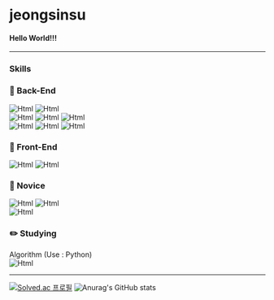 <!--
**jeongmisnu/jeongmisnu** is a ✨ _special_ ✨ repository because its `README.md` (this file) appears on your GitHub profile.

Here are some ideas to get you started:

- 🔭 I’m currently working on ...
- 🌱 I’m currently learning ...
- 👯 I’m looking to collaborate on ...
- 🤔 I’m looking for help with ...
- 💬 Ask me about ...
- 📫 How to reach me: ...
- 😄 Pronouns: ...
- ⚡ Fun fact: ...
- <img alt="Html" src ="https://img.shields.io/badge/원하는 아이콘.svg?&style=for-the-badge&logo=벳지내 글자&logoColor=벳지 글자 색"/>
-->

# jeongsinsu

#### Hello World!!!

---

### Skills

### :floppy_disk: Back-End

<img alt="Html" src ="https://img.shields.io/badge/-C-A8B9CC?logo=c&logoColor=white"/> <img alt="Html" src ="https://img.shields.io/badge/-php-777BB4?logo=php&logoColor=white"/><br/> <img alt="Html" src ="https://img.shields.io/badge/-Node.js-339933?logo=node.js&logoColor=white"/> <img alt="Html" src ="https://img.shields.io/badge/-Flask-000000?logo=flask&logoColor=white"/> <img alt="Html" src ="https://img.shields.io/badge/-TypeScript-3178C6?logo=typescript&logoColor=white"/><br/> <img alt="Html" src ="https://img.shields.io/badge/-Mysql-4479A1?logo=mysql&logoColor=white"/> <img alt="Html" src ="https://img.shields.io/badge/-MongoDB-47Aw48?logo=mongodb&logoColor=white"/> <img alt="Html" src ="https://img.shields.io/badge/-SQLite-003B57?logo=sqlite&logoColor=white"/>

### :crystal_ball: Front-End

<img alt="Html" src ="https://img.shields.io/badge/-HTML5-E34F26?logo=html5&logoColor=white"/> <img alt="Html" src ="https://img.shields.io/badge/-CSS3-1572B6?logo=css3&logoColor=white"/>

### 🌱 Novice

<img alt="Html" src ="https://img.shields.io/badge/-React-61DAFF?logo=react&logoColor=white"/> <img alt="Html" src ="https://img.shields.io/badge/-jquery-0769AD?logo=jquery&logoColor=white"/> <br/> <img alt="Html" src ="https://img.shields.io/badge/-Jinja-B41717?logo=jinja&logoColor=white"/>

### :pencil2: Studying

Algorithm (Use : Python) <br/> <img alt="Html" src ="https://img.shields.io/badge/-GraphQL-E10098?logo=graphql&logoColor=000"/>

---

[![Solved.ac
프로필](http://mazassumnida.wtf/api/v2/generate_badge?boj=bookaddiction)](https://solved.ac/bookaddiction)
![Anurag's GitHub stats](https://github-readme-stats.vercel.app/api?username=jeongmisnu&show_icons=true&theme=swift)
